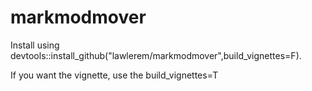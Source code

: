 # markmodmover

Install using devtools::install_github("lawlerem/markmodmover",build_vignettes=F).

If you want the vignette, use the build_vignettes=T
